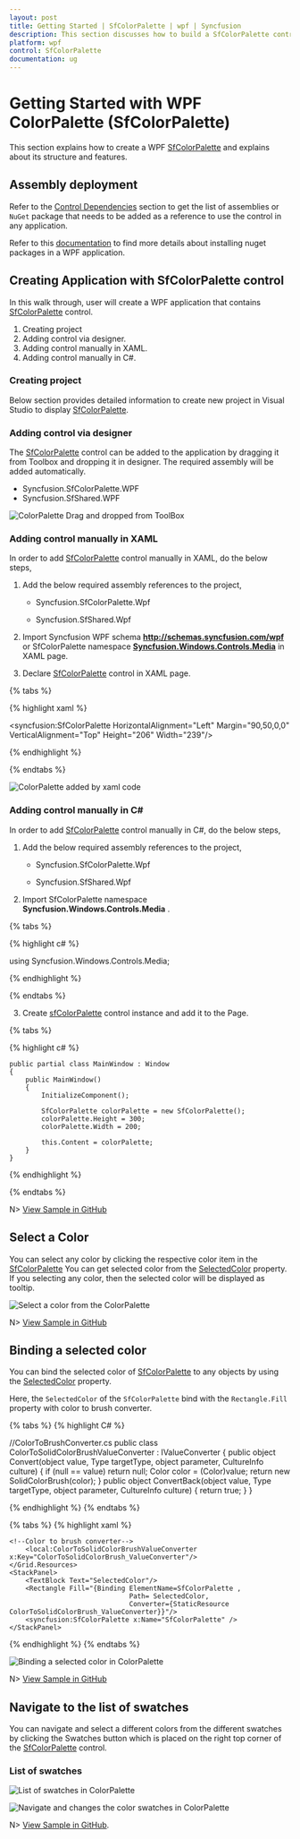 ```yaml
---
layout: post
title: Getting Started | SfColorPalette | wpf | Syncfusion
description: This section discusses how to build a SfColorPalette control and explains its basic features and structure.
platform: wpf
control: SfColorPalette
documentation: ug
---
```


# Getting Started with WPF ColorPalette (SfColorPalette)

This section explains how to create a WPF [SfColorPalette](https://help.syncfusion.com/cr/wpf/Syncfusion.Windows.Controls.Media.SfColorPalette.html) and explains about its structure and features.


## Assembly deployment

Refer to the [Control Dependencies](https://help.syncfusion.com/wpf/control-dependencies#sfcolorpalette) section to get the list of assemblies or `NuGet` package that needs to be added as a reference to use the control in any application.

Refer to this [documentation](https://help.syncfusion.com/wpf/visual-studio-integration/nuget-packages) to find more details about installing nuget packages in a WPF application.

## Creating Application with SfColorPalette control

In this walk through, user will create a WPF application that contains [SfColorPalette](https://help.syncfusion.com/cr/wpf/Syncfusion.Windows.Controls.Media.SfColorPalette.html) control.

 1. Creating project
 2. Adding  control via designer.
 3. Adding  control manually in XAML.
 4. Adding  control manually in C#.

### Creating project

Below section provides detailed information to create new project in Visual Studio to display [SfColorPalette](https://help.syncfusion.com/cr/wpf/Syncfusion.Windows.Controls.Media.SfColorPalette.html).

### Adding control via designer

The [SfColorPalette](https://help.syncfusion.com/cr/wpf/Syncfusion.Windows.Controls.Media.SfColorPalette.html) control can be added to the application by dragging it from Toolbox and dropping it in designer. The required assembly will be added automatically.

* Syncfusion.SfColorPalette.WPF
* Syncfusion.SfShared.WPF

![ColorPalette Drag and dropped from ToolBox](Getting-Started_images/ColorPalette_Drag_and_dropped_from_ToolBox.png)

### Adding control manually in XAML

In order to add [SfColorPalette](https://help.syncfusion.com/cr/wpf/Syncfusion.Windows.Controls.Media.SfColorPalette.html) control manually in XAML, do the below steps,

1. Add the below required assembly references to the project,

	  * Syncfusion.SfColorPalette.Wpf

    * Syncfusion.SfShared.Wpf

2. Import Syncfusion WPF schema **http://schemas.syncfusion.com/wpf** or SfColorPalette namespace [**Syncfusion.Windows.Controls.Media**](https://help.syncfusion.com/cr/wpf/Syncfusion.Windows.Controls.Media.html) in XAML page.

3. Declare [SfColorPalette](https://help.syncfusion.com/cr/wpf/Syncfusion.Windows.Controls.Media.SfColorPalette.html) control in XAML page.

{% tabs %}

{% highlight xaml %}

<Window
        xmlns="http://schemas.microsoft.com/winfx/2006/xaml/presentation"
        xmlns:x="http://schemas.microsoft.com/winfx/2006/xaml"
        xmlns:d="http://schemas.microsoft.com/expression/blend/2008"
        xmlns:mc="http://schemas.openxmlformats.org/markup-compatibility/2006"
        xmlns:local="clr-namespace:Check_UG"
        xmlns:syncfusion="http://schemas.syncfusion.com/wpf" x:Class="Check_UG.MainWindow"
        mc:Ignorable="d"
        Title="MainWindow" Height="450" Width="800">
<Grid>
<syncfusion:SfColorPalette HorizontalAlignment="Left" Margin="90,50,0,0" VerticalAlignment="Top" Height="206" Width="239"/>

</Grid>
</Window>

{% endhighlight %}

{% endtabs %}

![ColorPalette added by xaml code](Getting-Started_images/ColorPalette_img.png)

### Adding control manually in C#

In order to add [SfColorPalette](https://help.syncfusion.com/cr/wpf/Syncfusion.Windows.Controls.Media.SfColorPalette.html) control manually in C#, do the below steps,

1. Add the below required assembly references to the project,

	  * Syncfusion.SfColorPalette.Wpf

    * Syncfusion.SfShared.Wpf

2. Import SfColorPalette namespace **Syncfusion.Windows.Controls.Media** .

{% tabs %}

{% highlight c# %}

using Syncfusion.Windows.Controls.Media;

{% endhighlight %}

{% endtabs %}

3. Create [sfColorPalette](https://help.syncfusion.com/cr/wpf/Syncfusion.Windows.Controls.Media.SfColorPalette.html) control instance and add it to the Page.

{% tabs %}

{% highlight c# %}

    public partial class MainWindow : Window
    {
        public MainWindow()
        {
            InitializeComponent();

            SfColorPalette colorPalette = new SfColorPalette();
            colorPalette.Height = 300;
            colorPalette.Width = 200;

            this.Content = colorPalette;
        }
    }

{% endhighlight %}

{% endtabs %}

N> [View Sample in GitHub](https://github.com/SyncfusionExamples/syncfusion-wpf-sfcolorpalette-examples/tree/master/Samples/DataBinding)

## Select a Color

You can select any color by clicking the respective color item in the [SfColorPalette](https://help.syncfusion.com/cr/wpf/Syncfusion.Windows.Controls.Media.SfColorPalette.html) You can get selected color from the [SelectedColor](https://help.syncfusion.com/cr/wpf/Syncfusion.Windows.Controls.Media.SfColorPalette.html#Syncfusion_Windows_Controls_Media_SfColorPalette_SelectedColor) property. If you selecting any color, then the selected color will be displayed as tooltip.

![Select a color from the ColorPalette](Getting-Started_images/ColorPalette_SelectedColor.png)

N> [View Sample in GitHub](https://github.com/SyncfusionExamples/syncfusion-wpf-sfcolorpalette-examples/tree/master/Samples/DataBinding)

## Binding a selected color

You can bind the selected color of [SfColorPalette](https://help.syncfusion.com/cr/wpf/Syncfusion.Windows.Controls.Media.SfColorPalette.html) to any objects by using the [SelectedColor](https://help.syncfusion.com/cr/wpf/Syncfusion.Windows.Controls.Media.SfColorPalette.html#Syncfusion_Windows_Controls_Media_SfColorPalette_SelectedColor) property.

Here, the `SelectedColor` of the `SfColorPalette` bind with the `Rectangle.Fill` property with color to brush converter.

{% tabs %}
{% highlight C# %}

//ColorToBrushConverter.cs
public class ColorToSolidColorBrushValueConverter : IValueConverter {
    public object Convert(object value, Type targetType, object parameter, CultureInfo culture) {
        if (null == value)
            return null;
        Color color = (Color)value;
        return new SolidColorBrush(color);
    }
    public object ConvertBack(object value, Type targetType, object parameter, CultureInfo culture) {
        return true;
    }
}

{% endhighlight %}
{% endtabs %}

{% tabs %}
{% highlight xaml %}

<Grid>
    <Grid.Resources>

    <!--Color to brush converter-->
        <local:ColorToSolidColorBrushValueConverter  x:Key="ColorToSolidColorBrush_ValueConverter"/>
    </Grid.Resources>
    <StackPanel>
        <TextBlock Text="SelectedColor"/>
        <Rectangle Fill="{Binding ElementName=SfColorPalette ,
                                  Path= SelectedColor, 
                                  Converter={StaticResource ColorToSolidColorBrush_ValueConverter}}"/>
        <syncfusion:SfColorPalette x:Name="SfColorPalette" />
    </StackPanel>
</Grid>

{% endhighlight %}
{% endtabs %}

![Binding a selected color in ColorPalette](Getting-Started_images/Binding.gif)

N>  [View Sample in GitHub](https://github.com/SyncfusionExamples/syncfusion-wpf-sfcolorpalette-examples/tree/master/Samples/DataBinding)

## Navigate to the list of swatches

You can navigate and select a different colors from the different swatches by clicking the Swatches button which is placed on the right top corner of the [SfColorPalette](https://help.syncfusion.com/cr/wpf/Syncfusion.Windows.Controls.Media.SfColorPalette.html) control.

### List of swatches

![List of swatches in ColorPalette](Getting-Started_images/Swatches.png)

![Navigate and changes the color swatches in ColorPalette](Getting-Started_images/Navigate_swatches.gif)

N> [View Sample in GitHub](https://github.com/SyncfusionExamples/syncfusion-wpf-sfcolorpalette-examples/tree/master/Samples/DataBinding).
